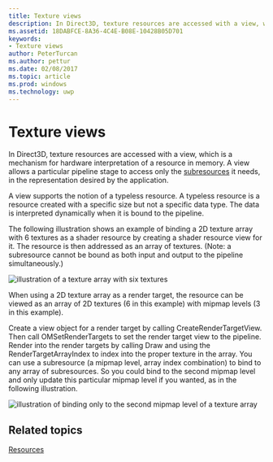 ```yaml
---
title: Texture views
description: In Direct3D, texture resources are accessed with a view, which is a mechanism for hardware interpretation of a resource in memory.
ms.assetid: 18DABFCE-8A36-4C4E-B08E-10428B05D701
keywords:
- Texture views
author: PeterTurcan
ms.author: pettur
ms.date: 02/08/2017
ms.topic: article
ms.prod: windows
ms.technology: uwp
---
```


# Texture views


In Direct3D, texture resources are accessed with a view, which is a mechanism for hardware interpretation of a resource in memory. A view allows a particular pipeline stage to access only the [subresources](resource-types.md) it needs, in the representation desired by the application.

A view supports the notion of a typeless resource. A typeless resource is a resource created with a specific size but not a specific data type. The data is interpreted dynamically when it is bound to the pipeline.

The following illustration shows an example of binding a 2D texture array with 6 textures as a shader resource by creating a shader resource view for it. The resource is then addressed as an array of textures. (Note: a subresource cannot be bound as both input and output to the pipeline simultaneously.)

![illustration of a texture array with six textures](images/d3d10-cube-texture-faces.png)

When using a 2D texture array as a render target, the resource can be viewed as an array of 2D textures (6 in this example) with mipmap levels (3 in this example).

Create a view object for a render target by calling CreateRenderTargetView. Then call OMSetRenderTargets to set the render target view to the pipeline. Render into the render targets by calling Draw and using the RenderTargetArrayIndex to index into the proper texture in the array. You can use a subresource (a mipmap level, array index combination) to bind to any array of subresources. So you could bind to the second mipmap level and only update this particular mipmap level if you wanted, as in the following illustration.

![illustration of binding only to the second mipmap level of a texture array](images/d3d10-cube-texture-faces-subresource.png)

## <span id="related-topics"></span>Related topics


[Resources](resources.md)

 

 





